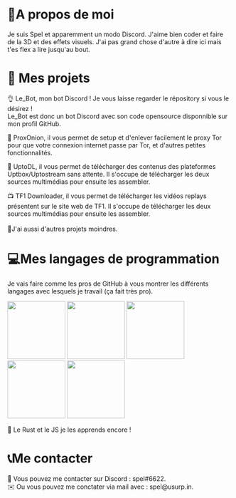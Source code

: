 <h1>📃A propos de moi</h1>
<p>Je suis Spel et apparemment un modo Discord. J'aime bien coder et faire de la 3D et des effets visuels. J'ai pas grand chose d'autre à dire ici mais t'es flex a lire jusqu'au bout. </p>
<h1>🔧 Mes projets</h1>
<p>👌 Le_Bot, mon bot Discord ! Je vous laisse regarder le répository si vous le désirez !<br>Le_Bot est donc un bot Discord avec son code opensource disponnible sur mon profil GitHub.<br>
<p>🧅 ProxOnion, il vous permet de setup et d'enlever facilement le proxy Tor pour que votre connexion internet passe par Tor, et d'autres petites fonctionnalités.<br>
<p>👾 UptoDL, il vous permet de télécharger des contenus des plateformes Uptbox/Uptostream sans attente. Il s'occupe de télécharger les deux sources multimédias pour ensuite les assembler.<br>
<p>📺 TF1 Downloader, il vous permet de télécharger les vidéos replays présentent sur le site web de TF1. Il s'occupe de télécharger les deux sources multimédias pour ensuite les assembler.<br><br>
🔋J'ai aussi d'autres projets moindres.</p>
<h1>💻Mes langages de programmation</h1>
<p>Je vais faire comme les pros de GitHub à vous montrer les différents langages avec lesquels je travail (ça fait très pro).</p>
<p float="left">
<img src="https://i.imgur.com/pKJWJSE.png" width="130px">
<img src="https://i.imgur.com/ILZGdo8.png" width="130px">
<img src="https://i.imgur.com/bDCCLs5.png" width="130px">
<img src="https://i.imgur.com/FN7i65O.png" width="130px">
<img src="https://i.imgur.com/VJwugWa.png" width="130px">
</p>
<p>🦀 Le Rust et le JS je les apprends encore !</p>
<h1>📞Me contacter</h1>
<p>🤖 Vous pouvez me contacter sur Discord : spel#6622.<br>✉️ Ou vous pouvez me conctater via mail avec : spel@usurp.in.</p>

